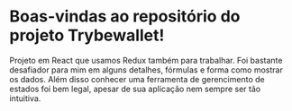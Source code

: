 # Boas-vindas ao repositório do projeto Trybewallet!

Projeto em React que usamos Redux também para trabalhar. Foi bastante desafiador para mim em alguns detalhes, fórmulas e forma como mostrar os dados. Além disso conhecer uma ferramenta de gerencimento de estados foi bem legal, apesar de sua aplicação nem sempre ser tão intuitiva.
